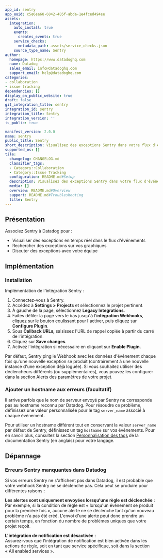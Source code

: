 ```yaml
---
app_id: sentry
app_uuid: c5e6ea68-6042-405f-abda-1e4fced494ee
assets:
  integration:
    auto_install: true
    events:
      creates_events: true
    service_checks:
      metadata_path: assets/service_checks.json
    source_type_name: Sentry
author:
  homepage: https://www.datadoghq.com
  name: Datadog
  sales_email: info@datadoghq.com
  support_email: help@datadoghq.com
categories:
- collaboration
- issue tracking
dependencies: []
display_on_public_website: true
draft: false
git_integration_title: sentry
integration_id: sentry
integration_title: Sentry
integration_version: ''
is_public: true

manifest_version: 2.0.0
name: sentry
public_title: Sentry
short_description: Visualisez des exceptions Sentry dans votre flux d'événements Datadog.
supported_os: []
tile:
  changelog: CHANGELOG.md
  classifier_tags:
  - Category::Collaboration
  - Category::Issue Tracking
  configuration: README.md#Setup
  description: Visualisez des exceptions Sentry dans votre flux d'événements Datadog.
  media: []
  overview: README.md#Overview
  support: README.md#Troubleshooting
  title: Sentry
---
```


## Présentation

Associez Sentry à Datadog pour :

- Visualiser des exceptions en temps réel dans le flux d'événements
- Rechercher des exceptions sur vos graphiques
- Discuter des exceptions avec votre équipe

## Implémentation

### Installation

Implémentation de l'intégration Sentry :

1. Connectez-vous à Sentry.
2. Accédez à **Settings > Projects** et sélectionnez le projet pertinent.
3. À gauche de la page, sélectionnez **Legacy Integrations**.
4. Faites défiler la page vers le bas jusqu'à l'**intégration Webhooks**, cliquez sur le bouton coulissant pour l'activer, puis cliquez sur **Configure Plugin**.
5. Sous **Callback URLs**, saisissez l'URL de rappel copiée à partir du carré de l'intégration.
6. Cliquez sur **Save changes**.
7. Activez l'intégration si nécessaire en cliquant sur **Enable Plugin**.

Par défaut, Sentry ping le Webhook avec les données d'événement chaque fois qu'une nouvelle exception se produit (contrairement à une nouvelle instance d'une exception déjà loguée). Si vous souhaitez utiliser des déclencheurs différents (ou supplémentaires), vous pouvez les configurer dans la section Alerts des paramètres de votre projet.

### Ajouter un hostname aux erreurs (facultatif)

Il arrive parfois que le nom de serveur envoyé par Sentry ne corresponde pas au hostname reconnu par Datadog. Pour résoudre ce problème, définissez une valeur personnalisée pour le tag `server_name` associé à chaque événement.

Pour utiliser un hostname différent tout en conservant la valeur `server_name` par défaut de Sentry, définissez un tag `hostname` sur vos événements. Pour en savoir plus, consultez la section [Personnalisation des tags][1] de la documentation Sentry (en anglais) pour votre langage.

## Dépannage

### Erreurs Sentry manquantes dans Datadog

Si vos erreurs Sentry ne s'affichent pas dans Datadog, il est probable que votre webhook Sentry ne se déclenche pas. Cela peut se produire pour différentes raisons :

**Les alertes sont uniquement envoyées lorsqu'une règle est déclenchée** :<br>
Par exemple, si la condition de règle est « lorsqu'un événement se produit pour la première fois », aucune alerte ne se déclenche tant qu'un nouveau problème n'a pas été créé. L'envoi d'une alerte peut donc prendre un certain temps, en fonction du nombre de problèmes uniques que votre projet reçoit.

**L'intégration de notification est désactivée** :<br>
Assurez-vous que l'intégration de notification est bien activée dans les actions de règle, soit en tant que service spécifique, soit dans la section « All enabled services ».

[1]: https://docs.sentry.io/platforms/java/enriching-events/tags/

